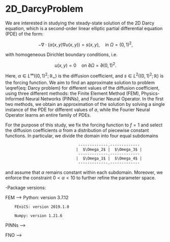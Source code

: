 # 2D_DarcyProblem

We are interested in studying the steady-state solution of the 2D Darcy equation, which is a second-order linear elliptic partial differential equation (PDE) of the form:

$$ - \nabla \cdot ( \alpha(x,y) \nabla u(x,y) ) = s(x,y), \quad \text{in } \Omega = \left(0,1 \right)^2, $$

with homogeneous Dirichlet boundary conditions, i.e. 

$$ u(x,y) = 0 \quad \text{on } \partial \Omega = \partial \left(0,1 \right)^2.$$

Here, $\alpha \in L^{\infty} \left( (0,1)^2 ; \mathbb{R}_{+} \right)$ is the diffusion coefficient, and $s \in L^2\left( (0,1)^2 ; \mathbb{R}  \right)$ is the forcing function. We aim to find an approximate solution to problem \eqref{eq: Darcy problem} for different values of the diffusion coefficient, using three different methods: the Finite Element Method (FEM), Physics-Informed Neural Networks (PINNs), and Fourier Neural Operator. In the first two methods, we obtain an approximation of the solution by solving a single instance of the PDE for different values of $a$, while the Fourier Neural Operator learns an entire family of PDEs.

For the purpose of this study, we fix the forcing function to $f=1$ and select the diffusion coefficients $\alpha$ from a distribution of piecewise constant functions. In particular, we divide the domain into four equal subdomains

                                    -------------.-------------
                                   |  $\Omega_2$ |  $\Omega_3$ |
                                    -------------.-------------
                                   |  $\Omega_1$ |  $\Omega_4$ |
                                    -------------.-------------
                                   
and assume that $\alpha$ remains constant within each subdomain. Moreover, we enforce the constraint $0 < \alpha < 10$ to further refine the parameter space. 


-Package versions:

FEM --> Python: version 3.7.12 

        FEniCS: version 2019.1.0 

        Numpy: version 1.21.6

PINNs -->

FNO -->

